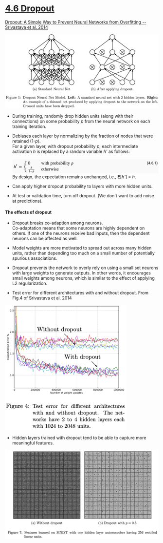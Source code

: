 # [4.6 Dropout](https://d2l.ai/chapter_multilayer-perceptrons/dropout.html#)

[Dropout: A Simple Way to Prevent Neural Networks from Overfitting -- Srivastava et al. 2014](https://jmlr.org/papers/volume15/srivastava14a/srivastava14a.pdf)

<img src='./images/fig_dropout.png' width='700'/>

- During training, randomly drop hidden units (along with their connections) on some probability *p* from the neural network on each training iteration.

- Debiases each layer by normalizing by the fraction of nodes that were retained (1-*p*). <br> For a given layer, with dropout probability *p*, each intermediate activation *h* is replaced by a random variable *h'* as follows: <br>
&emsp; &emsp; <img src='./images/eq_4.6.1.png' width='550'/> <br>
By design, the expectation remains unchanged, i.e., **E**[*h'*] = *h*.

- Can apply higher dropout probability to layers with more hidden units. 

- At test or validation time, turn off dropout. (We don't want to add noise at predictions).

#### The effects of dropout

- Dropout breaks co-adaption among neurons. <br>
  Co-adaptation means that some neurons are highly dependent on others. If one of the neurons receive bad inputs, then the dependent neurons can be affected as well. 

- Model weights are more motivated to spread out across many hidden units, rather than depending too much on a small number of potentially spurious associations.

- Dropout prevents the network to overly rely on using a small set neurons with large weights to generate outputs. In other words, it encourages small weights among neurons, which is similar to the effect of applying L2 regularization. 

- Test error for different architectures with and without dropout. From Fig.4 of Srivastava et al. 2014

<img src='./images/fig4_Srivastava14.png' width='400'/>


- Hidden layers trained with dropout tend to be able to capture more meaningful features.  

<img src='./images/fig7_Srivastava14.png' width='800'/>

